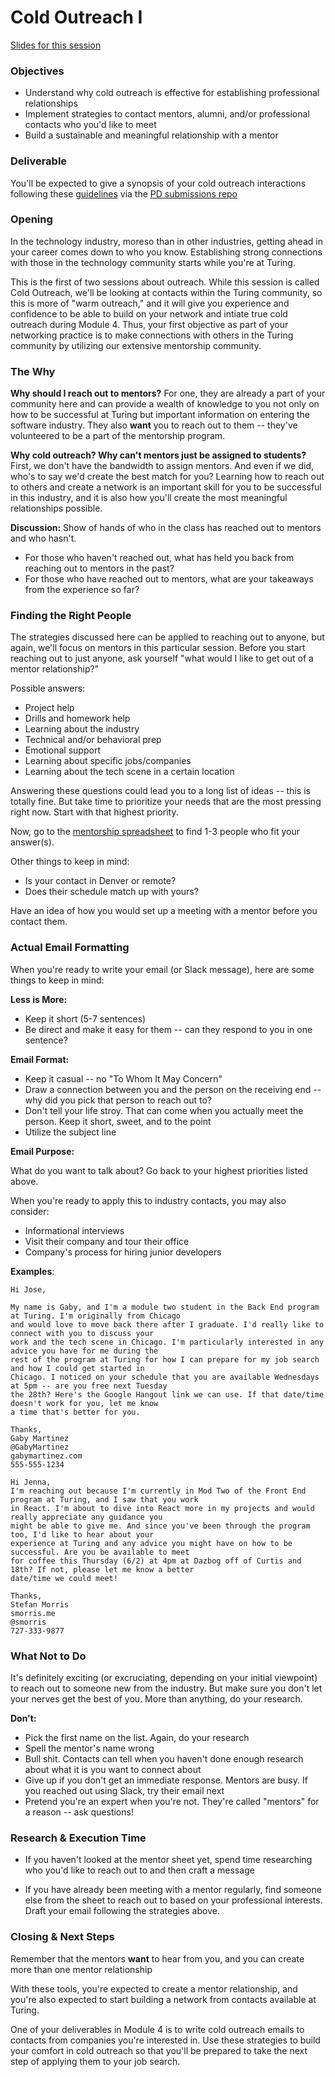 # Cold Outreach I

[Slides for this session](https://github.com/turingschool/career-development-curriculum/blob/master/files/cold_outreach_i_slides.pdf)

### Objectives
* Understand why cold outreach is effective for establishing professional relationships
* Implement strategies to contact mentors, alumni, and/or professional contacts who you'd like to meet
* Build a sustainable and meaningful relationship with a mentor

### Deliverable
You'll be expected to give a synopsis of your cold outreach interactions following these [guidelines](https://github.com/turingschool/career-development-curriculum/blob/master/module_two/cold_outreach_i_guidelines.md) via the [PD submissions repo](https://github.com/turingschool/career-development-curriculum/tree/master/deliverable_submissions)

### Opening
In the technology industry, moreso than in other industries, getting ahead in your career comes down to who you know. Establishing strong connections with those in the technology community starts while you're at Turing.

This is the first of two sessions about outreach. While this session is called Cold Outreach, we'll be looking at contacts within the Turing community, so this is more of "warm outreach," and it will give you experience and confidence to be able to build on your network and intiate true cold outreach during Module 4. Thus, your first objective as part of your networking practice is to make connections with others in the Turing community by utilizing our extensive mentorship community. 

### The Why
**Why should I reach out to mentors?** 
For one, they are already a part of your community here and can provide a wealth of knowledge to you not only on how to be successful at Turing but important information on entering the software industry. They also **want** you to reach out to them -- they've volunteered to be a part of the mentorship program. 

**Why cold outreach? Why can't mentors just be assigned to students?** 
First, we don't have the bandwidth to assign mentors. And even if we did, who's to say we'd create the best match for you? Learning how to reach out to others and create a network is an important skill for you to be successful in this industry, and it is also how you'll create the most meaningful relationships possible. 

**Discussion:**
Show of hands of who in the class has reached out to mentors and who hasn't.

* For those who haven't reached out, what has held you back from reaching out to mentors in the past?
* For those who have reached out to mentors, what are your takeaways from the experience so far?

### Finding the Right People
The strategies discussed here can be applied to reaching out to anyone, but again, we'll focus on mentors in this particular session. Before you start reaching out to just anyone, ask yourself "what would I like to get out of a mentor relationship?"

Possible answers:

* Project help
* Drills and homework help
* Learning about the industry
* Technical and/or behavioral prep
* Emotional support 
* Learning about specific jobs/companies
* Learning about the tech scene in a certain location

Answering these questions could lead you to a long list of ideas -- this is totally fine. But take time to prioritize your needs that are the most pressing right now. Start with that highest priority. 

Now, go to the [mentorship spreadsheet](https://docs.google.com/spreadsheets/d/1oxsATOSIdRZ78-Bj3GQY2LkIp0OV_sCN6GJVjtUuCl0/edit?usp=sharing) to find 1-3 people who fit your answer(s). 

Other things to keep in mind:

* Is your contact in Denver or remote?
* Does their schedule match up with yours?

Have an idea of how you would set up a meeting with a mentor before you contact them. 

### Actual Email Formatting
When you're ready to write your email (or Slack message), here are some things to keep in mind:

**Less is More:**

* Keep it short (5-7 sentences)
* Be direct and make it easy for them -- can they respond to you in one sentence?

**Email Format:**

* Keep it casual -- no "To Whom It May Concern" 
* Draw a connection between you and the person on the receiving end -- why did you pick that person to reach out to?
* Don't tell your life stroy. That can come when you actually meet the person. Keep it short, sweet, and to the point
* Utilize the subject line

**Email Purpose:**

What do you want to talk about? Go back to your highest priorities listed above.

When you're ready to apply this to industry contacts, you may also consider:

* Informational interviews
* Visit their company and tour their office
* Company's process for hiring junior developers

**Examples**:

    Hi Jose,

    My name is Gaby, and I'm a module two student in the Back End program at Turing. I'm originally from Chicago 
    and would love to move back there after I graduate. I'd really like to connect with you to discuss your 
    work and the tech scene in Chicago. I'm particularly interested in any advice you have for me during the 
    rest of the program at Turing for how I can prepare for my job search and how I could get started in 
    Chicago. I noticed on your schedule that you are available Wednesdays at 5pm -- are you free next Tuesday 
    the 28th? Here's the Google Hangout link we can use. If that date/time doesn't work for you, let me know 
    a time that's better for you. 

    Thanks,
    Gaby Martinez
    @GabyMartinez
    gabymartinez.com
    555-555-1234

    Hi Jenna,
    I'm reaching out because I'm currently in Mod Two of the Front End program at Turing, and I saw that you work 
    in React. I'm about to dive into React more in my projects and would really appreciate any guidance you 
    might be able to give me. And since you've been through the program too, I'd like to hear about your 
    experience at Turing and any advice you might have on how to be successful. Are you be available to meet
    for coffee this Thursday (6/2) at 4pm at Dazbog off of Curtis and 18th? If not, please let me know a better 
    date/time we could meet!

    Thanks,
    Stefan Morris
    smorris.me
    @smorris
    727-333-9877 

### What Not to Do
It's definitely exciting (or excruciating, depending on your initial viewpoint) to reach out to someone new from the industry. But make sure you don't let your nerves get the best of you. More than anything, do your research.

**Don't:**

* Pick the first name on the list. Again, do your research
* Spell the mentor's name wrong
* Bull shit. Contacts can tell when you haven't done enough research about what it is you want to connect about
* Give up if you don't get an immediate response. Mentors are busy. If you reached out using Slack, try their email next
* Pretend you're an expert when you're not. They're called "mentors" for a reason -- ask questions!

### Research & Execution Time

* If you haven't looked at the mentor sheet yet, spend time researching who you'd like to reach out to and then craft a message

* If you have already been meeting with a mentor regularly, find someone else from the sheet to reach out to based on your professional interests. Draft your email following the strategies above.

### Closing & Next Steps

Remember that the mentors **want** to hear from you, and you can create more than one mentor relationship

With these tools, you're expected to create a mentor relationship, and you're also expected to start building a network from contacts available at Turing. 

One of your deliverables in Module 4 is to write cold outreach emails to contacts from companies you're interested in. Use these strategies to build your comfort in cold outreach so that you'll be prepared to take the next step of applying them to your job search. 

